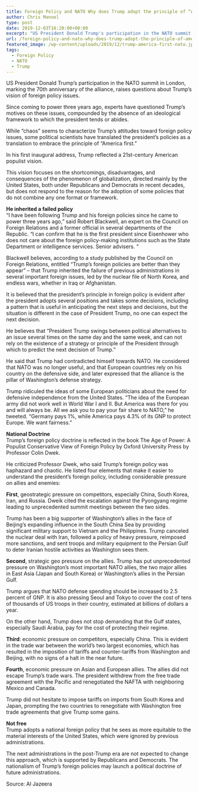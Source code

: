 ```yaml
---
title: Foreign Policy and NATO Why does Trump adopt the principle of “America first”?
author: Chris Manoel
type: post
date: 2019-12-03T16:20:00+00:00
excerpt: "US President Donald Trump's participation in the NATO summit in London, marking the 70th anniversary of the alliance"
url: /foreign-policy-and-nato-why-does-trump-adopt-the-principle-of-america-first/
featured_image: /wp-content/uploads/2019/12/trump-america-first-nato.jpg
tags:
  - Foreign Policy
  - NATO
  - Trump
---
```


US President Donald Trump&#8217;s participation in the NATO summit in London, marking the 70th anniversary of the alliance, raises questions about Trump&#8217;s vision of foreign policy issues.

Since coming to power three years ago, experts have questioned Trump&#8217;s motives on these issues, compounded by the absence of an ideological framework to which the president tends or abides.

While &#8220;chaos&#8221; seems to characterize Trump&#8217;s attitudes toward foreign policy issues, some political scientists have translated the president&#8217;s policies as a translation to embrace the principle of &#8220;America first.&#8221;

In his first inaugural address, Trump reflected a 21st-century American populist vision.

This vision focuses on the shortcomings, disadvantages, and consequences of the phenomenon of globalization, directed mainly by the United States, both under Republicans and Democrats in recent decades, but does not respond to the reason for the adoption of some policies that do not combine any one format or framework.

**He inherited a failed policy**  
&#8220;I have been following Trump and his foreign policies since he came to power three years ago,&#8221; said Robert Blackwell, an expert on the Council on Foreign Relations and a former official in several departments of the Republic. &#8220;I can confirm that he is the first president since Eisenhower who does not care about the foreign policy-making institutions such as the State Department or intelligence services. Senior advisers. &#8221;

Blackwell believes, according to a study published by the Council on Foreign Relations, entitled &#8220;Trump&#8217;s foreign policies are better than they appear&#8221; &#8211; that Trump inherited the failure of previous administrations in several important foreign issues, led by the nuclear file of North Korea, and endless wars, whether in Iraq or Afghanistan.

It is believed that the president&#8217;s principle in foreign policy is evident after the president adopts several positions and takes some decisions, including a pattern that is useful in anticipating the next steps and decisions, but the situation is different in the case of President Trump, no one can expect the next decision.

He believes that &#8220;President Trump swings between political alternatives to an issue several times on the same day and the same week, and can not rely on the existence of a strategy or principle of the President through which to predict the next decision of Trump.&#8221;

He said that Trump had contradicted himself towards NATO. He considered that NATO was no longer useful, and that European countries rely on his country on the defensive side, and later expressed that the alliance is the pillar of Washington&#8217;s defense strategy.

Trump ridiculed the ideas of some European politicians about the need for defensive independence from the United States. &#8220;The idea of ​​the European army did not work well in World War I and II. But America was there for you and will always be. All we ask you to pay your fair share to NATO,&#8221; he tweeted. &#8220;Germany pays 1%, while America pays 4.3% of its GNP to protect Europe. We want fairness.&#8221;

**National Doctrine**  
Trump&#8217;s foreign policy doctrine is reflected in the book The Age of Power: A Populist Conservative View of Foreign Policy by Oxford University Press by Professor Colin Dwek.

He criticized Professor Dwek, who said Trump&#8217;s foreign policy was haphazard and chaotic. He listed four elements that make it easier to understand the president&#8217;s foreign policy, including considerable pressure on allies and enemies:

**First**, geostrategic pressure on competitors, especially China, South Korea, Iran, and Russia. Dweik cited the escalation against the Pyongyang regime leading to unprecedented summit meetings between the two sides.

Trump has been a big supporter of Washington&#8217;s allies in the face of Beijing&#8217;s expanding influence in the South China Sea by providing significant military support to Vietnam and the Philippines. Trump canceled the nuclear deal with Iran, followed a policy of heavy pressure, reimposed more sanctions, and sent troops and military equipment to the Persian Gulf to deter Iranian hostile activities as Washington sees them.

**Second**, strategic geo pressure on the allies. Trump has put unprecedented pressure on Washington&#8217;s most important NATO allies, the two major allies in East Asia (Japan and South Korea) or Washington&#8217;s allies in the Persian Gulf.

Trump argues that NATO defense spending should be increased to 2.5 percent of GNP. It is also pressing Seoul and Tokyo to cover the cost of tens of thousands of US troops in their country, estimated at billions of dollars a year.

On the other hand, Trump does not stop demanding that the Gulf states, especially Saudi Arabia, pay for the cost of protecting their regime.

**Third**: economic pressure on competitors, especially China. This is evident in the trade war between the world&#8217;s two largest economies, which has resulted in the imposition of tariffs and counter-tariffs from Washington and Beijing, with no signs of a halt in the near future.

**Fourth**, economic pressure on Asian and European allies. The allies did not escape Trump&#8217;s trade wars. The president withdrew from the free trade agreement with the Pacific and renegotiated the NAFTA with neighboring Mexico and Canada.

Trump did not hesitate to impose tariffs on imports from South Korea and Japan, prompting the two countries to renegotiate with Washington free trade agreements that give Trump some gains.

**Not free**  
Trump adopts a national foreign policy that he sees as more equitable to the material interests of the United States, which were ignored by previous administrations.

The next administrations in the post-Trump era are not expected to change this approach, which is supported by Republicans and Democrats. The nationalism of Trump&#8217;s foreign policies may launch a political doctrine of future administrations.

Source: Al Jazeera
